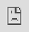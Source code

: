 ```yaml
---
layout: post
title: "아가새들은 마크가 LA로 돌아가기 전 멤버들과 작별 인사를 나누는 장면의 비하인드를 공개하며 눈물을 흘리고 있다."
author: "Kpop News"
thumbnail: "https://www.allkpop.com/upload/2021/02/content/052334/thumb/1612586079_beansss.jpg"
tags: 
---
```




<div class="video_wrapper" style="padding-top: 56.25%;">
    <iframe id="player" class="main_video" src="https://www.youtube.com/embed/Jkhu8d0C5O8" width="100%" height="100%" frameborder="0" allowfullscreen="" style="display: block !important; position: absolute; top: 0px; left: 0px; width: 100%; height: 100%;"></iframe>
</div>


2월 5일, 갓세븐의 마크는 그의 유튜브 채널에 업로드된 새로운 비디오로 팬들을 감동시켜 눈물을 완성시켰다.

이 비디오의 제목은 간단히 `A New Beginning...`이며, 마크가 로스앤젤레스에 있는 그의 집으로 돌아가기 전에 서울 아파트를 정리하는 뒷모습을 보여준다. 영상에서 마크는 긴 여정의 끝을 알리는 순간을 포착하면서 공허함, 불확실성, 희망, 편안함 등 다양한 감정을 팬들과 공유한다. 팬들은 특히 마크가 공항으로 가기 전 GOT7 동료 멤버인 잭슨, JB, 유겸이 마크를 직접 배웅하는 모습을 보고 감격스러워했다. JB는 마크에게 "COVID를 조심하라"고 했고, 유겸은 "화이팅"이라고 말했다. 제 말은, 우리가 결코 미국으로 가지 않을 것 같지 않다는 것입니다"라고 잭슨은 덧붙였습니다. "그건 여기 분위기가 아닙니다. 슬퍼서는 안 돼요."

마크도 다른 멤버 진영, 뱀뱀, 유겸과 통화하며 소박하고 훈훈한 작별인사를 나눴다.

마침내, 전세계를 가로지르는 긴 비행이 끝난 후, 마크는 공항에서 그를 기다리는 팬들에게 미소를 지으며 인사를 할 수 있었고, LA에 무사히 도착한 후 그의 가족들에게도 따뜻한 인사를 할 수 있었다.

마크의 유튜브 업데이트를 곧 더 많이 볼 수 있기를 바랍니다!